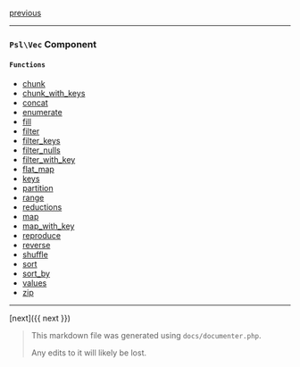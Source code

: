 [previous](type.md)

---

### `Psl\Vec` Component

#### `Functions`

- [chunk](./../../src/Psl/Vec/chunk.php#L24)
- [chunk_with_keys](./../../src/Psl/Vec/chunk_with_keys.php#L27)
- [concat](./../../src/Psl/Vec/concat.php#L17)
- [enumerate](./../../src/Psl/Vec/enumerate.php#L17)
- [fill](./../../src/Psl/Vec/fill.php#L24)
- [filter](./../../src/Psl/Vec/filter.php#L30)
- [filter_keys](./../../src/Psl/Vec/filter_keys.php#L31)
- [filter_nulls](./../../src/Psl/Vec/filter_nulls.php#L20)
- [filter_with_key](./../../src/Psl/Vec/filter_with_key.php#L34)
- [flat_map](./../../src/Psl/Vec/flat_map.php#L16)
- [keys](./../../src/Psl/Vec/keys.php#L17)
- [partition](./../../src/Psl/Vec/partition.php#L18)
- [range](./../../src/Psl/Vec/range.php#L50)
- [reductions](./../../src/Psl/Vec/reductions.php#L27)
- [map](./../../src/Psl/Vec/map.php#L27)
- [map_with_key](./../../src/Psl/Vec/map_with_key.php#L27)
- [reproduce](./../../src/Psl/Vec/reproduce.php#L25)
- [reverse](./../../src/Psl/Vec/reverse.php#L22)
- [shuffle](./../../src/Psl/Vec/shuffle.php#L26)
- [sort](./../../src/Psl/Vec/sort.php#L23)
- [sort_by](./../../src/Psl/Vec/sort_by.php#L26)
- [values](./../../src/Psl/Vec/values.php#L16)
- [zip](./../../src/Psl/Vec/zip.php#L37)



---

[next]({{ next }})

> This markdown file was generated using `docs/documenter.php`.
>
> Any edits to it will likely be lost.
